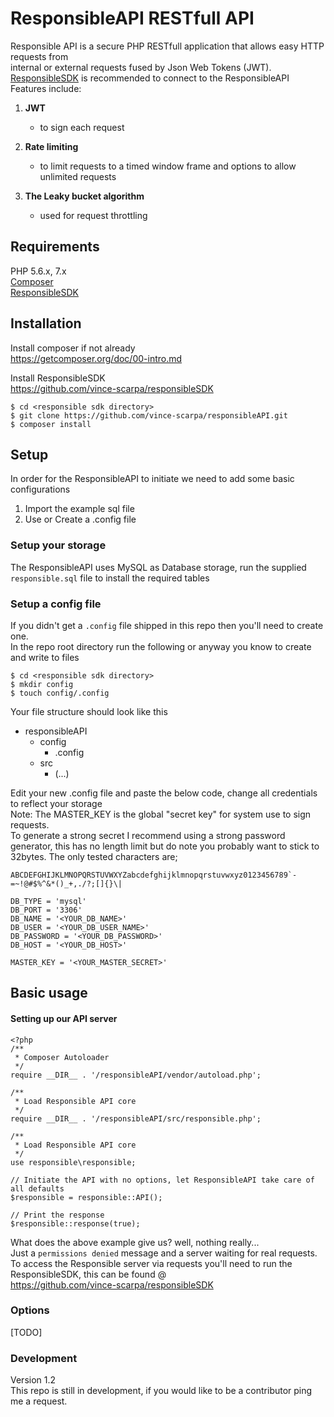 # ResponsibleAPI RESTfull API
Responsible API is a secure PHP RESTfull application that allows easy HTTP requests from\
internal or external requests fused by Json Web Tokens (JWT).\
[ResponsibleSDK](https://github.com/vince-scarpa/responsibleSDK "ResponsibleAPI software development kit") is recommended to connect to the ResponsibleAPI\
Features include:
1. **JWT**
    - to sign each request
    
2. **Rate limiting**
    - to limit requests to a timed window frame and options to allow unlimited requests
    
3. **The Leaky bucket algorithm**
    - used for request throttling

## Requirements
PHP 5.6.x, 7.x\
[Composer](https://getcomposer.org/doc/00-intro.md "Composer install")\
[ResponsibleSDK](https://github.com/vince-scarpa/responsibleSDK "ResponsibleAPI software development kit")

## Installation
Install composer if not already\
    https://getcomposer.org/doc/00-intro.md  

Install ResponsibleSDK  
    https://github.com/vince-scarpa/responsibleSDK
    
```
$ cd <responsible sdk directory>
$ git clone https://github.com/vince-scarpa/responsibleAPI.git
$ composer install
```
## Setup
In order for the ResponsibleAPI to initiate we need to add some basic configurations
1. Import the example sql file
2. Use or Create a .config file
### Setup your storage
The ResponsibleAPI uses MySQL as Database storage, run the supplied `responsible.sql` file to install the required tables

### Setup a config file
If you didn't get a `.config` file shipped in this repo then you'll need to create one.\
In the repo root directory run the following or anyway you know to create and write to files
```
$ cd <responsible sdk directory>
$ mkdir config
$ touch config/.config
```
Your file structure should look like this
* responsibleAPI
    * config
        * .config
    * src
        * (...)

Edit your new .config file and paste the below code, change all credentials to reflect your storage\
Note: The MASTER_KEY is the global "secret key" for system use to sign requests.\
To generate a strong secret I recommend using a strong password generator, this has no length limit but do note you probably want to stick to 32bytes. The only tested characters are;
```
ABCDEFGHIJKLMNOPQRSTUVWXYZabcdefghijklmnopqrstuvwxyz0123456789`-=~!@#$%^&*()_+,./?;[]{}\|
```

```
DB_TYPE = 'mysql'
DB_PORT = '3306'
DB_NAME = '<YOUR_DB_NAME>'
DB_USER = '<YOUR_DB_USER_NAME>'
DB_PASSWORD = '<YOUR_DB_PASSWORD>'
DB_HOST = '<YOUR_DB_HOST>'

MASTER_KEY = '<YOUR_MASTER_SECRET>'
```

## Basic usage
#### Setting up our API server
```
<?php
/**
 * Composer Autoloader
 */
require __DIR__ . '/responsibleAPI/vendor/autoload.php';

/**
 * Load Responsible API core
 */
require __DIR__ . '/responsibleAPI/src/responsible.php';

/**
 * Load Responsible API core
 */
use responsible\responsible;

// Initiate the API with no options, let ResponsibleAPI take care of all defaults
$responsible = responsible::API();

// Print the response
$responsible::response(true);
```
What does the above example give us? well, nothing really...\
Just a `permissions denied` message and a server waiting for real requests.\
To access the Responsible server via requests you'll need to run the ResponsibleSDK, this can be found @\
https://github.com/vince-scarpa/responsibleSDK


### Options
[TODO]



### Development
Version 1.2\
This repo is still in development, if you would like to be a contributor ping me a request.
